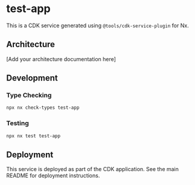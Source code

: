 # test-app

This is a CDK service generated using `@tools/cdk-service-plugin` for Nx.

## Architecture

[Add your architecture documentation here]

## Development

### Type Checking

```bash
npx nx check-types test-app
```

### Testing

```bash
npx nx test test-app
```

## Deployment

This service is deployed as part of the CDK application. See the main README for deployment instructions.
